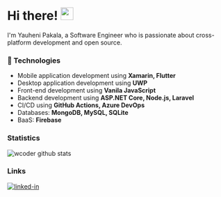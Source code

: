 # Hi there! <img src="https://media.giphy.com/media/hvRJCLFzcasrR4ia7z/giphy.gif" width="29px" height="29px">

I'm Yauheni Pakala, a Software Engineer who is passionate about cross-platform development and open source.

### 🚀 Technologies

- Mobile application development using **Xamarin, Flutter**
- Desktop application development using **UWP**
- Front-end development using **Vanila JavaScript**
- Backend development using **ASP.NET Core, Node.js, Laravel**
- CI/CD using **GitHub Actions, Azure DevOps**
- Databases: **MongoDB, MySQL, SQLite**
- BaaS: **Firebase**

### Statistics

![wcoder github stats](https://github-readme-stats.vercel.app/api?username=wcoder&show_icons=true&theme=vue&count_private=true&bg_color=FFFFFF40)
<!-- ![wcoder gitgub streak](https://github-readme-streak-stats.herokuapp.com?user=wcoder) -->

### Links

[![linked-in](https://img.shields.io/badge/Linked_In-0077B5?style=for-the-badge&logo=LinkedIn&logoColor=white)](https://www.linkedin.com/in/yauhenipakala/)
